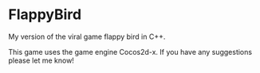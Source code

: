 # FlappyBird
My version of the viral game flappy bird in C++.

This game uses the game engine Cocos2d-x.
If you have any suggestions please let me know!
